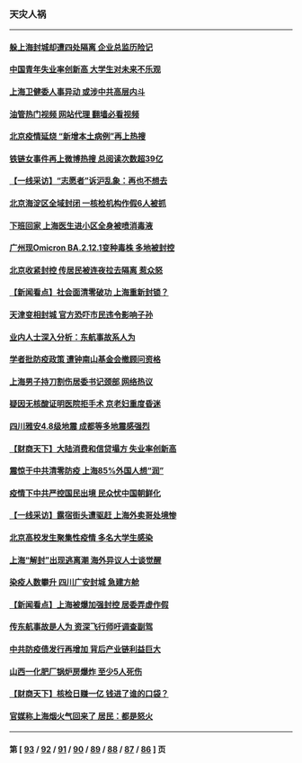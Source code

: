 ### 天灾人祸
---
#### [躲上海封城却遭四处隔离 企业总监历险记](../../pages/ncid280/n13742979.md?05230445) 
#### [中国青年失业率创新高 大学生对未来不乐观](../../pages/ncid280/n13742969.md?05230445) 
#### [上海卫健委人事异动 或涉中共高层内斗](../../pages/ncid280/n13742964.md?05230445) 
#### [油管热门视频 网站代理 翻墙必看视频](http://209.222.30.114:81/youtube.html?05230445)
#### [北京疫情延烧 “新增本土病例”再上热搜](../../pages/ncid280/n13742817.md?05230445) 
#### [铁链女事件再上微博热搜 总阅读次数超39亿](../../pages/ncid280/n13742497.md?05230445) 
#### [【一线采访】“志愿者”诉沪乱象：再也不想去](../../pages/ncid280/n13742250.md?05230445) 
#### [北京海淀区全域封闭 一核检机构作假6人被抓](../../pages/ncid280/n13742147.md?05230445) 
#### [下班回家 上海医生进小区全身被喷消毒液](../../pages/ncid280/n13742114.md?05230445) 
#### [广州现Omicron BA.2.12.1变种毒株 多地被封控](../../pages/ncid280/n13742084.md?05230445) 
#### [北京收紧封控 传居民被连夜拉去隔离 惹众怒](../../pages/ncid280/n13741578.md?05230445) 
#### [【新闻看点】社会面清零破功 上海重新封锁？](../../pages/ncid280/n13741869.md?05230445) 
#### [天津变相封城 官方恐吓市民违令影响子孙](../../pages/ncid280/n13741822.md?05230445) 
#### [业内人士深入分析：东航事故系人为](../../pages/ncid280/n13741672.md?05230445) 
#### [学者批防疫政策 遭钟南山基金会撤顾问资格](../../pages/ncid280/n13741527.md?05230445) 
#### [上海男子持刀割伤居委书记颈部 网络热议](../../pages/ncid280/n13741445.md?05230445) 
#### [疑因无核酸证明医院拒手术 京老妇重度昏迷](../../pages/ncid280/n13741364.md?05230445) 
#### [四川雅安4.8级地震 成都等多地震感强烈](../../pages/ncid280/n13741156.md?05230445) 
#### [【财商天下】大陆消费和信贷塌方 失业率创新高](../../pages/ncid280/n13741053.md?05230445) 
#### [震惊于中共清零防疫 上海85%外国人想“润”](../../pages/ncid280/n13740877.md?05230445) 
#### [疫情下中共严控国民出境 民众忧中国朝鲜化](../../pages/ncid280/n13740920.md?05230445) 
#### [【一线采访】露宿街头遭驱赶 上海外卖哥处境惨](../../pages/ncid280/n13739985.md?05230445) 
#### [北京高校发生聚集性疫情 多名大学生感染](../../pages/ncid280/n13740699.md?05230445) 
#### [上海“解封”出现逃离潮 海外异议人士谈觉醒](../../pages/ncid280/n13740625.md?05230445) 
#### [染疫人数攀升 四川广安封城 急建方舱](../../pages/ncid280/n13740581.md?05230445) 
#### [【新闻看点】上海被爆加强封控 居委弄虚作假](../../pages/ncid280/n13740247.md?05230445) 
#### [传东航事故是人为 资深飞行师吁调查副驾](../../pages/ncid280/n13740449.md?05230445) 
#### [中共防疫债发行再增加 背后产业链利益巨大](../../pages/ncid280/n13740260.md?05230445) 
#### [山西一化肥厂锅炉房爆炸 至少5人死伤](../../pages/ncid280/n13740340.md?05230445) 
#### [【财商天下】核检日赚一亿 钱进了谁的口袋？](../../pages/ncid280/n13740132.md?05230445) 
#### [官媒称上海烟火气回来了 居民：都是怒火](../../pages/ncid280/n13740202.md?05230445) 

---
#### 第 [ [93](./93.md?05230445) / [92](./92.md?05230445) / [91](./91.md?05230445) / [90](./90.md?05230445) / [89](./89.md?05230445) / [88](./88.md?05230445) / [87](./87.md?05230445) / [86](./86.md?05230445) ] 页
